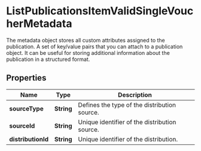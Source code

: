 

# ListPublicationsItemValidSingleVoucherMetadata

The metadata object stores all custom attributes assigned to the publication. A set of key/value pairs that you can attach to a publication object. It can be useful for storing additional information about the publication in a structured format.

## Properties

| Name | Type | Description |
|------------ | ------------- | ------------- |
|**sourceType** | **String** | Defines the type of the distribution source. |
|**sourceId** | **String** | Unique identifier of the distribution source. |
|**distributionId** | **String** | Unique identifier of the distribution. |



